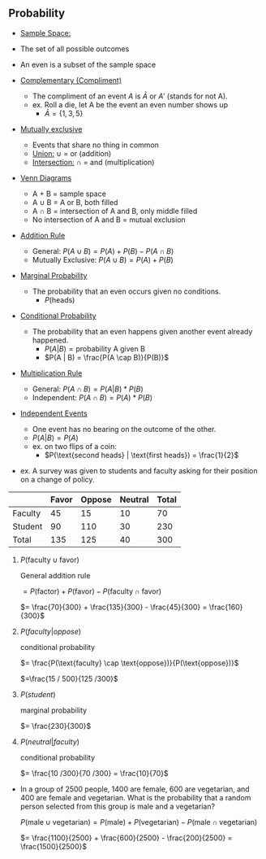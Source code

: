 ##  Probability

-  <u>Sample Space:</u>
  - The set of all possible outcomes
  - An even is a subset of the sample space
- <u>Complementary (Compliment)</u>
  - The compliment of an event $A$ is $\bar{A}$ or $A'$ (stands for not A).
  - ex. Roll a die, let A be the event an even number shows up
    - $\bar{A} = \{1, 3, 5\}$
- <u>Mutually exclusive</u>
  - Events that share no thing in common
  - <u>Union:</u> $\cup$ = or (addition)
  - <u>Intersection:</u> $\cap$ = and (multiplication)  
- <u>Venn Diagrams</u>
  - A + B = sample space
  - A $\cup$ B = A or B, both filled
  - A $\cap$ B = intersection of A and B, only middle filled
  - No intersection of A and B = mutual exclusion 

- <u>Addition Rule</u>
  - General: $P (A \cup B ) = P(A) + P(B) - P(A \cap B)$
  - Mutually Exclusive: $P(A \cup B) = P(A) + P(B)$
- <u>Marginal Probability</u>
  - The probability that an even occurs given no conditions.
    - $P(\text{heads})$
- <u>Conditional Probability</u>
  - The probability that an even happens given another event already happened.
    - $P(A | B) = \text{probability A given B}$
    - $P(A | B) = \frac{P(A \cap B)}{P(B)}$

- <u>Multiplication Rule</u>
  - General: $P(A \cap B) = P(A | B) * P(B)$
  - Independent: $P (A \cap B) = P(A) * P(B)$
- <u>Independent Events</u>
  - One event has no bearing on the outcome of the other.
  - $P(A|B) = P(A)$
  - ex. on two flips of a coin:
    - $P(\text{second heads} | \text{first heads}) = \frac{1}{2}$
- ex. A survey was given to students and faculty asking for their position on a change of policy.

|         | Favor | Oppose | Neutral | Total |
| ------- | ----- | ------ | ------- | ----- |
| Faculty | 45    | 15     | 10      | 70    |
| Student | 90    | 110    | 30      | 230   |
| Total   | 135   | 125    | 40      | 300   |

1. $P(\text{faculty} \cup \text{favor})$

   General addition rule

   $=P(\text{factor}) + P(\text{favor}) - P(\text{faculty} \cap \text{favor})$

   $= \frac{70}{300} + \frac{135}{300} - \frac{45}{300} = \frac{160}{300}$

2. $P(faculty | oppose)$

   conditional probability

   $= \frac{P(\text{faculty} \cap \text{oppose})}{P(\text{oppose})}$

   $=\frac{15 / 500}{125 /300}$

3. $P(student)$

   marginal probability

   $= \frac{230}{300}$

4. $P(neutral | faculty)$

   conditional probability

   $= \frac{10 /300}{70 /300} = \frac{10}{70}$

- In a group of 2500 people, 1400 are female, 600 are vegetarian, and 400 are female and vegetarian. What is the probability that a random person selected from this group is male and a vegetarian?

  $P (\text{male} \cup \text{vegetarian}) = P(\text{male}) + P(\text{vegetarian}) - P(\text{male} \cap \text{vegetarian})$

  $= \frac{1100}{2500} + \frac{600}{2500} - \frac{200}{2500} = \frac{1500}{2500}$

